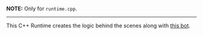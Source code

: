 **NOTE:** Only for `runtime.cpp`.
* * *

This C++ Runtime creates the logic behind the scenes along with [this bot]().

